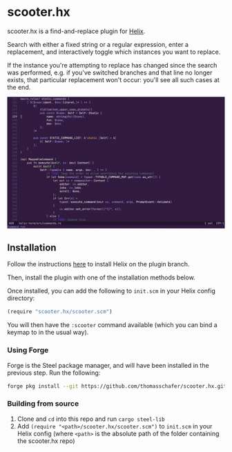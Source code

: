 # scooter.hx

scooter.hx is a find-and-replace plugin for [Helix](https://github.com/helix-editor/helix/).

Search with either a fixed string or a regular expression, enter a replacement, and interactively toggle which instances you want to replace.

If the instance you're attempting to replace has changed since the search was performed, e.g. if you've switched branches and that line no longer exists, that particular replacement won't occur: you'll see all such cases at the end.

![scooter.hx preview](media/preview.gif)

## Installation

Follow the instructions [here](https://github.com/mattwparas/helix/blob/steel-event-system/STEEL.md) to install Helix on the plugin branch.

Then, install the plugin with one of the installation methods below.

Once installed, you can add the following to `init.scm` in your Helix config directory:

```scheme
(require "scooter.hx/scooter.scm")
```

You will then have the `:scooter` command available (which you can bind a keymap to in the usual way).

### Using Forge

Forge is the Steel package manager, and will have been installed in the previous step. Run the following:

```sh
forge pkg install --git https://github.com/thomasschafer/scooter.hx.git
```

### Building from source

1. Clone and `cd` into this repo and run `cargo steel-lib`
1. Add `(require "<path>/scooter.hx/scooter.scm")` to `init.scm` in your Helix config (where `<path>` is the absolute path of the folder containing the scooter.hx repo)
